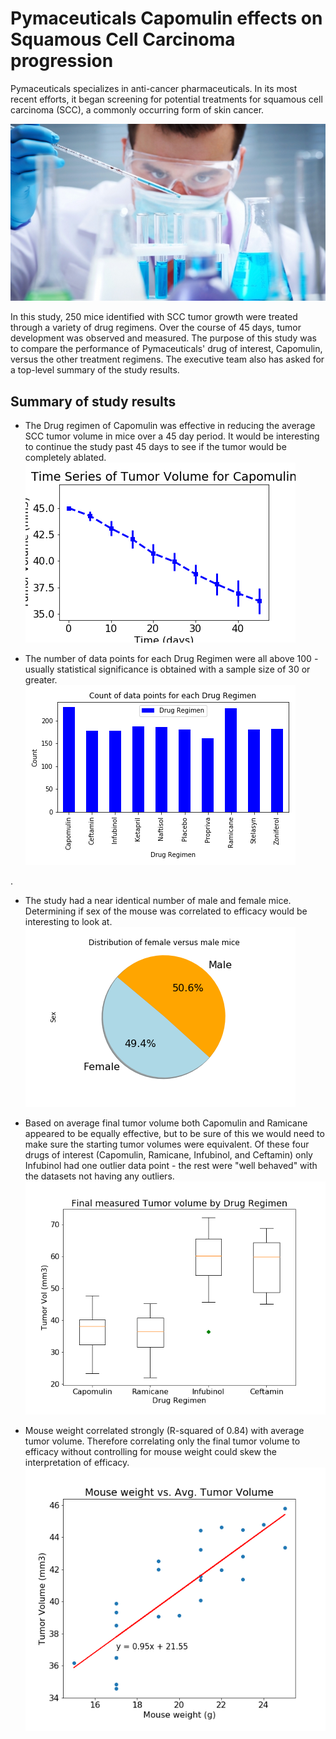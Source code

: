 # Pymaceuticals Capomulin effects on Squamous Cell Carcinoma progression

Pymaceuticals specializes in anti-cancer pharmaceuticals. In its most recent efforts, it began screening for potential treatments for squamous cell carcinoma (SCC), a commonly occurring form of skin cancer.

![Laboratory](Images/Laboratory.jpg)

In this study, 250 mice identified with SCC tumor growth were treated through a variety of drug regimens. Over the course of 45 days, tumor development was observed and measured. The purpose of this study was to compare the performance of Pymaceuticals' drug of interest, Capomulin, versus the other treatment regimens. The executive team also has asked for a top-level summary of the study results.

## Summary of study results

* The Drug regimen of Capomulin was effective in reducing the average SCC tumor volume in mice over a 45 day period. It would be interesting to continue the study past 45 days to see if the tumor would be completely ablated.  
![LineChart](figures/LineChart.png)

* The number of data points for each Drug Regimen were all above 100 - usually statistical significance is obtained with a sample size of 30 or greater.![BarChart](figures/PandaBarChart.png)

.

* The study had a near identical number of male and female mice. Determining if sex of the mouse was correlated to efficacy would be interesting to look at.![PieChart](figures/PandaPieChart.png)

* Based on average final tumor volume both Capomulin and Ramicane appeared to be equally effective, but to be sure of this we would need to make sure the starting tumor volumes were equivalent. Of these four drugs of interest (Capomulin, Ramicane, Infubinol, and Ceftamin) only Infubinol had one outlier data point - the rest were "well behaved" with the datasets not having any outliers.![BoxWhiskerPlot](figures/BoxWhiskerPlot.png)

* Mouse weight correlated strongly (R-squared of 0.84) with average tumor volume. Therefore correlating only the final tumor volume to efficacy without controlling for mouse weight could skew the interpretation of efficacy.
![LineChart](figures/ScatterWeightTumorVolRegression.png)
